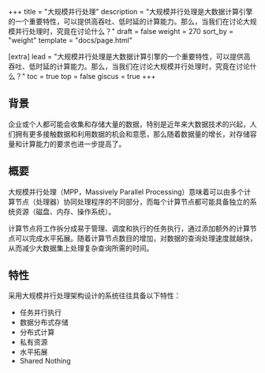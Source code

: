 +++
title = "大规模并行处理"
description = "大规模并行处理是大数据计算引擎的一个重要特性，可以提供高吞吐、低时延的计算能力。那么，当我们在讨论大规模并行处理时，究竟在讨论什么？"
draft = false
weight = 270
sort_by = "weight"
template = "docs/page.html"

[extra]
lead = "大规模并行处理是大数据计算引擎的一个重要特性，可以提供高吞吐、低时延的计算能力。那么，当我们在讨论大规模并行处理时，究竟在讨论什么？"
toc = true
top = false
giscus = true
+++

##  背景

企业或个人都可能会收集和存储大量的数据，特别是近年来大数据技术的兴起，人们拥有更多接触数据和利用数据的机会和意愿，那么随着数据量的增长，对存储容量和计算能力的要求也进一步提高了。

## 概要

大规模并行处理（MPP，Massively Parallel Processing）意味着可以由多个计算节点（处理器）协同处理程序的不同部分，而每个计算节点都可能具备独立的系统资源（磁盘、内存、操作系统）。

计算节点将工作拆分成易于管理、调度和执行的任务执行，通过添加额外的计算节点可以完成水平拓展。随着计算节点数目的增加，对数据的查询处理速度就越快，从而减少大数据集上处理复杂查询所需的时间。

## 特性

采用大规模并行处理架构设计的系统往往具备以下特性：

- 任务并行执行
- 数据分布式存储
- 分布式计算
- 私有资源
- 水平拓展
- Shared Nothing
